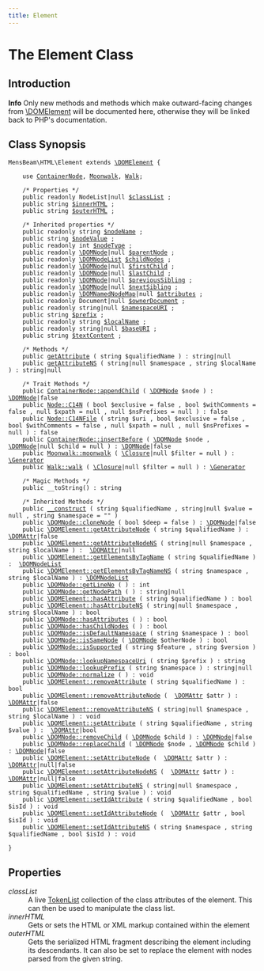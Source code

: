 ```yaml
---
title: Element
---
```


# The Element Class #

## Introduction ##

<div class="info"><p><strong>Info</strong> Only new methods and methods which make outward-facing changes from <a href="https://www.php.net/manual/en/class.domelement.php">\DOMElement</a> will be documented here, otherwise they will be linked back to PHP's documentation.</p></div>

## Class Synopsis ##

<pre><code class="php">MensBeam\HTML\Element extends <a href="https://www.php.net/manual/en/class.domelement.php">\DOMElement</a> {

    use <a href="../ContainerNode/index.html">ContainerNode</a>, <a href="../Moonwalk/index.html">Moonwalk</a>, <a href="../Walk/index.html">Walk</a>;

    /* Properties */
    public readonly NodeList|null <a href="#element-props-classlist">$classList</a> ;
    public string <a href="#element-props-innerhtml">$innerHTML</a> ;
    public string <a href="#element-props-outerhtml">$outerHTML</a> ;

    /* Inherited properties */
    public readonly string <a href="https://www.php.net/manual/en/class.domnode.php#domnode.props.nodename">$nodeName</a> ;
    public string <a href="https://www.php.net/manual/en/class.domnode.php#domnode.props.nodevalue">$nodeValue</a> ;
    public readonly int <a href="https://www.php.net/manual/en/class.domnode.php#domnode.props.nodetype">$nodeType</a> ;
    public readonly <a href="https://www.php.net/manual/en/class.domnode.php">\DOMNode</a>|null <a href="https://www.php.net/manual/en/class.domnode.php#domnode.props.parentnode">$parentNode</a> ;
    public readonly <a href="https://www.php.net/manual/en/class.domnodelist.php">\DOMNodeList</a> <a href="https://www.php.net/manual/en/class.domnode.php#domnode.props.childnodes">$childNodes</a> ;
    public readonly <a href="https://www.php.net/manual/en/class.domnode.php">\DOMNode</a>|null <a href="https://www.php.net/manual/en/class.domnode.php#domnode.props.firstchild">$firstChild</a> ;
    public readonly <a href="https://www.php.net/manual/en/class.domnode.php">\DOMNode</a>|null <a href="https://www.php.net/manual/en/class.domnode.php#domnode.props.lastchild">$lastChild</a> ;
    public readonly <a href="https://www.php.net/manual/en/class.domnode.php">\DOMNode</a>|null <a href="https://www.php.net/manual/en/class.domnode.php#domnode.props.previoussibling">$previousSibling</a> ;
    public readonly <a href="https://www.php.net/manual/en/class.domnode.php">\DOMNode</a>|null <a href="https://www.php.net/manual/en/class.domnode.php#domnode.props.nextsibling">$nextSibling</a> ;
    public readonly <a href="https://www.php.net/manual/en/class.domnamednodemap.php">\DOMNamedNodeMap</a>|null <a href="https://www.php.net/manual/en/class.domnode.php#domnode.props.attributes">$attributes</a> ;
    public readonly Document|null <a href="https://www.php.net/manual/en/class.domnode.php#domnode.props.ownerdocument">$ownerDocument</a> ;
    public readonly string|null <a href="https://www.php.net/manual/en/class.domnode.php#domnode.props.namespaceuri">$namespaceURI</a> ;
    public string <a href="https://www.php.net/manual/en/class.domnode.php#domnode.props.prefix">$prefix</a> ;
    public readonly string <a href="https://www.php.net/manual/en/class.domnode.php#domnode.props.localname">$localName</a> ;
    public readonly string|null <a href="https://www.php.net/manual/en/class.domnode.php#domnode.props.baseuri">$baseURI</a> ;
    public string <a href="https://www.php.net/manual/en/class.domnode.php#domnode.props.textcontent">$textContent</a> ;

    /* Methods */
    public <a href="getAttribute.html">getAttribute</a> ( string $qualifiedName ) : string|null
    public <a href="getAttributeNS.html">getAttributeNS</a> ( string|null $namespace , string $localName ) : string|null

    /* Trait Methods */
    public <a href="../ContainerNode/appendChild.html">ContainerNode::appendChild</a> ( <a href="https://www.php.net/manual/en/class.domnode.php">\DOMNode</a> $node ) : <a href="https://www.php.net/manual/en/class.domnode.php">\DOMNode</a>|false
    public <a href="../Node/C14N.html">Node::C14N</a> ( bool $exclusive = false , bool $withComments = false , null $xpath = null , null $nsPrefixes = null ) : false
    public <a href="../Node/C14NFile.html">Node::C14NFile</a> ( string $uri , bool $exclusive = false , bool $withComments = false , null $xpath = null , null $nsPrefixes = null ) : false
    public <a href="../ContainerNode/insertBefore.html">ContainerNode::insertBefore</a> ( <a href="https://www.php.net/manual/en/class.domnode.php">\DOMNode</a> $node , <a href="https://www.php.net/manual/en/class.domnode.php">\DOMNode</a>|null $child = null ) : <a href="https://www.php.net/manual/en/class.domnode.php">\DOMNode</a>|false
    public <a href="../Moonwalk/moonwalk.html">Moonwalk::moonwalk</a> ( <a href="https://www.php.net/manual/en/class.closure.php">\Closure</a>|null $filter = null ) : <a href="https://www.php.net/manual/en/class.generator.php">\Generator</a>
    public <a href="../Walk/walk.html">Walk::walk</a> ( <a href="https://www.php.net/manual/en/class.closure.php">\Closure</a>|null $filter = null ) : <a href="https://www.php.net/manual/en/class.generator.php">\Generator</a>

    /* Magic Methods */
    public __toString() : string

    /* Inherited Methods */
    public <a href="https://www.php.net/manual/en/domelement.construct.php">__construct</a> ( string $qualifiedName , string|null $value = null , string $namespace = "" )
    public <a href="https://www.php.net/manual/en/domnode.clonenode.php">\DOMNode::cloneNode</a> ( bool $deep = false ) : <a href="https://www.php.net/manual/en/class.domnode.php">\DOMNode</a>|false
    public <a href="https://www.php.net/manual/en/domelement.getattributenode.php">\DOMElement::getAttributeNode</a> ( string $qualifiedName ) :  <a href="https://www.php.net/manual/en/class.domattr.php">\DOMAttr</a>|false
    public <a href="https://www.php.net/manual/en/domelement.getattributenodens.php">\DOMElement::getAttributeNodeNS</a> ( string|null $namespace , string $localName ) :  <a href="https://www.php.net/manual/en/class.domattr.php">\DOMAttr</a>|null
    public <a href="https://www.php.net/manual/en/domelement.getelementsbytagname.php">\DOMElement::getElementsByTagName</a> ( string $qualifiedName ) :  <a href="https://www.php.net/manual/en/class.domnodelist.php">\DOMNodeList</a>
    public <a href="https://www.php.net/manual/en/domelement.getelementsbytagnamens.php">\DOMElement::getElementsByTagNameNS</a> ( string $namespace , string $localName ) : <a href="https://www.php.net/manual/en/class.domnodelist.php">\DOMNodeList</a>
    public <a href="https://www.php.net/manual/en/domnode.getlineno.php">\DOMNode::getLineNo</a> ( ) : int
    public <a href="https://www.php.net/manual/en/domnode.getnodepath.php">\DOMNode::getNodePath</a> ( ) : string|null
    public <a href="https://www.php.net/manual/en/domelement.hasattribute.php">\DOMElement::hasAttribute</a> ( string $qualifiedName ) : bool
    public <a href="https://www.php.net/manual/en/domelement.hasattributens.php">\DOMElement::hasAttributeNS</a> ( string|null $namespace , string $localName ) : bool
    public <a href="https://www.php.net/manual/en/domnode.hasattributes.php">\DOMNode::hasAttributes</a> ( ) : bool
    public <a href="https://www.php.net/manual/en/domnode.haschildnodes.php">\DOMNode::hasChildNodes</a> ( ) : bool
    public <a href="https://www.php.net/manual/en/domnode.isdefaultnamespace.php">\DOMNode::isDefaultNamespace</a> ( string $namespace ) : bool
    public <a href="https://www.php.net/manual/en/domnode.issamenode.php">\DOMNode::isSameNode</a> ( <a href="https://www.php.net/manual/en/class.domnode.php">\DOMNode</a> $otherNode ) : bool
    public <a href="https://www.php.net/manual/en/domnode.issupported.php">\DOMNode::isSupported</a> ( string $feature , string $version ) : bool
    public <a href="https://www.php.net/manual/en/domnode.lookupnamespaceuri.php">\DOMNode::lookupNamespaceUri</a> ( string $prefix ) : string
    public <a href="https://www.php.net/manual/en/domnode.lookupprefix.php">\DOMNode::lookupPrefix</a> ( string $namespace ) : string|null
    public <a href="https://www.php.net/manual/en/domnode.normalize.php">\DOMNode::normalize</a> ( ) : void
    public <a href="https://www.php.net/manual/en/domelement.removeattribute.php">\DOMElement::removeAttribute</a> ( string $qualifiedName ) : bool
    public <a href="https://www.php.net/manual/en/domelement.removeattributenode.php">\DOMElement::removeAttributeNode</a> (  <a href="https://www.php.net/manual/en/class.domattr.php">\DOMAttr</a> $attr ) :  <a href="https://www.php.net/manual/en/class.domattr.php">\DOMAttr</a>|false
    public <a href="https://www.php.net/manual/en/domelement.removeattributenodens.php">\DOMElement::removeAttributeNS</a> ( string|null $namespace , string $localName ) : void
    public <a href="https://www.php.net/manual/en/domelement.setattribute.php">\DOMElement::setAttribute</a> ( string $qualifiedName , string $value ) :  <a href="https://www.php.net/manual/en/class.domattr.php">\DOMAttr</a>|bool
    public <a href="https://www.php.net/manual/en/domnode.removechild.php">\DOMNode::removeChild</a> ( <a href="https://www.php.net/manual/en/class.domnode.php">\DOMNode</a> $child ) : <a href="https://www.php.net/manual/en/class.domnode.php">\DOMNode</a>|false
    public <a href="https://www.php.net/manual/en/domnode.replacechild.php">\DOMNode::replaceChild</a> ( <a href="https://www.php.net/manual/en/class.domnode.php">\DOMNode</a> $node , <a href="https://www.php.net/manual/en/class.domnode.php">\DOMNode</a> $child ) : <a href="https://www.php.net/manual/en/class.domnode.php">\DOMNode</a>|false
    public <a href="https://www.php.net/manual/en/domelement.setattributenode.php">\DOMElement::setAttributeNode</a> (  <a href="https://www.php.net/manual/en/class.domattr.php">\DOMAttr</a> $attr ) :  <a href="https://www.php.net/manual/en/class.domattr.php">\DOMAttr</a>|null|false
    public <a href="https://www.php.net/manual/en/domelement.setattributenodens.php">\DOMElement::setAttributeNodeNS</a> (  <a href="https://www.php.net/manual/en/class.domattr.php">\DOMAttr</a> $attr ) :  <a href="https://www.php.net/manual/en/class.domattr.php">\DOMAttr</a>|null|false
    public <a href="https://www.php.net/manual/en/domelement.setattributens.php">\DOMElement::setAttributeNS</a> ( string|null $namespace , string $qualifiedName , string $value ) : void
    public <a href="https://www.php.net/manual/en/domelement.setidattribute.php">\DOMElement::setIdAttribute</a> ( string $qualifiedName , bool $isId ) : void
    public <a href="https://www.php.net/manual/en/domelement.setidattributenode.php">\DOMElement::setIdAttributeNode</a> (  <a href="https://www.php.net/manual/en/class.domattr.php">\DOMAttr</a> $attr , bool $isId ) : void
    public <a href="https://www.php.net/manual/en/domelement.setidattributens.php">\DOMElement::setIdAttributeNS</a> ( string $namespace , string $qualifiedName , bool $isId ) : void

}</code></pre>

## Properties ##

<dl>
 <dt id="element-props-classlist"><var>classList</var></dt>
 <dd>A live <a href="../TokenList/TokenList.html">TokenList</a> collection of the class attributes of the element. This can then be used to manipulate the class list.</dd>

 <dt id="element-props-innerhtml"><var>innerHTML</var></dt>
 <dd>Gets or sets the HTML or XML markup contained within the element</dd>

 <dt id="element-props-outerhtml"><var>outerHTML</var></dt>
 <dd>Gets the serialized HTML fragment describing the element including its descendants. It can also be set to replace the element with nodes parsed from the given string.</dd>
</dl>